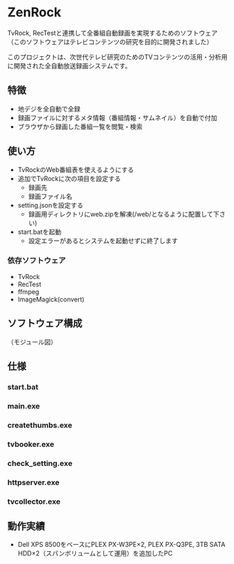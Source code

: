 # ZenRock
TvRock, RecTestと連携して全番組自動録画を実現するためのソフトウェア
（このソフトウェアはテレビコンテンツの研究を目的に開発されました）

このプロジェクトは、次世代テレビ研究のためのTVコンテンツの活用・分析用に開発された全自動放送録画システムです。


## 特徴
* 地デジを全自動で全録
* 録画ファイルに対するメタ情報（番組情報・サムネイル）を自動で付加
* ブラウザから録画した番組一覧を閲覧・検索

## 使い方
+ TvRockのWeb番組表を使えるようにする
+ 追加でTvRockに次の項目を設定する
  + 録画先
  + 録画ファイル名
+ setting.jsonを設定する
  + 録画用ディレクトリにweb.zipを解凍(<RecordDirPath>/web/となるように配置して下さい)
+ start.batを起動
  + 設定エラーがあるとシステムを起動せずに終了します

### 依存ソフトウェア
* TvRock
* RecTest
* ffmpeg
* ImageMagick(convert)

## ソフトウェア構成
（モジュール図）


## 仕様

### start.bat

### main.exe

### createthumbs.exe
### tvbooker.exe
### check_setting.exe
### httpserver.exe
### tvcollector.exe


## 動作実績
* Dell XPS 8500をベースにPLEX PX-W3PE×2, PLEX PX-Q3PE, 3TB SATA HDD×2（スパンボリュームとして運用）を追加したPC
